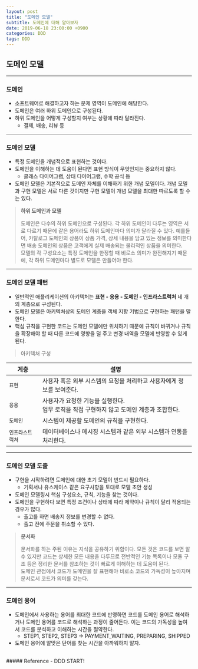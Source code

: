 ```yaml
---
layout: post
title: "도메인 모델"
subtitle: 도메인에 대해 알아보자
date: 2019-06-18 23:00:00 +0900
categories: DDD
tags: DDD
---
```


## 도메인 모델 

---

### 도메인 
- 소프트웨어로 해결하고자 하는 문제 영역이 도메인에 해당한다.
- 도메인은 여러 하위 도메인으로 구성된다.
- 하위 도메인을 어떻게 구성할지 여부는 상황에 따라 달라진다.
  - 결제, 배송, 리뷰 등

---

### 도메인 모델 
- 특정 도메인을 개념적으로 표현하는 것이다.
- 도메인을 이해하는 데 도움이 된다면 표현 방식이 무엇인지는 중요하지 않다. 
  - 클래스 다이어그램, 상태 다이어그램, 수학 공식 등
- 도메인 모델은 기본적으로 도메인 자체를 이해하기 위한 개념 모델이다. 개념 모델과 구현 모델은 서로 다른 것이지만 구현 모델이 개념 모델을 최대한 따르도록 할 수는 있다. 

> **하위 도메인과 모델**
>
> 도메인은 다수의 하위 도메인으로 구성된다. 각 하위 도메인이 다루는 영역은 서로 다르기 때문에 같은 용어라도 하위 도메인마다 의미가 달라질 수 있다. 
예를들어, 카탈로그 도메인의 상품이 상품 가격, 상세 내용을 담고 있는 정보를 의미한다면 배송 도메인의 상품은 고객에게 실제 배송되는 물리적인 상품을 의미한다.   
> 모델의 각 구성요소는 특정 도메인을 한정할 때 비로소 의미가 완전해지기 때문에, 각 하위 도메인마다 별도로 모델은 만들어야 한다. 

---

### 도메인 모델 패턴 
- 일반적인 애플리케이션의 아키텍처는 **표현 - 응용 - 도메인 - 인프라스트럭처** 네 개의 계층으로 구성된다. 
- 도메인 모델은 아키텍처상의 도메인 계층을 객체 지향 기법으로 구현하는 패턴을 말한다.
- 핵심 규칙을 구현한 코드는 도메인 모델에만 위치하기 때문에 규칙이 바뀌거나 규칙을 확장해야 할 때 다른 코드에 영향을 덜 주고 변경 내역을 모델에 반영할 수 있게 된다.

> 아키텍처 구성 

| 계층 | 설명 |
|---|---|
| `표현` | 사용자 혹은 외부 시스템의 요청을 처리하고 사용자에게 정보를 보여준다. |
| `응용` | 사용자가 요청한 기능을 실행한다.<br> 업무 로직을 직접 구현하지 않고 도메인 계층과 조합한다. |
| `도메인` | 시스템이 제공할 도메인의 규칙을 구현한다. |
| `인프라스트럭쳐` | 데이터베이스나 메시징 시스템과 같은 외부 시스템과 연동을 처리한다. |  

---

### 도메인 모델 도출 
- 구현을 시작하려면 도메인에 대한 초기 모델이 반드시 필요하다.
  - 기획서나 유스케이스 같은 요구사항을 토대로 모델 초안 생성
- 도메인 모델링시 핵심 구성요소, 규칙, 기능을 찾는 것이다.
- 도메인을 구현하다 보면 특정 조건이나 상태에 따라 제약이나 규칙이 달리 적용되는 경우가 많다.
  - 출고를 하면 배송지 정보를 변경할 수 없다.
  - 출고 전에 주문을 취소할 수 있다.

> **문서화**  
>
> 문서화를 하는 주된 이유는 지식을 공유하기 위함이다. 모든 것은 코드를 보면 알 수 있지만 코드는 상세한 모든 내용을 다루므로 전반적인 기능 목록이나 모듈 구조 등은 정리한 문서를 참조하는 것이 빠르게 이해하는 데 도움이 된다.  
> 도메인 관점에서 코드가 도메인을 잘 표현해야 비로소 코드의 가독성이 높아지며 문서로서 코드가 의미를 갖는다.

---

### 도메인 용어 
- 도메인에서 사용하는 용어를 최대한 코드에 반영하면 코드를 도메인 용어로 해석하거나 도메인 용어를 코드로 해석하는 과정이 줄어든다. 이는 코드의 가독성을 높여서 코드를 분석하고 이해하는 시간을 절약한다. 
  - STEP1, STEP2, STEP3 -> PAYMENT_WAITING, PREPARING, SHIPPED 
- 도메인 용어에 알맞은 단어를 찾는 시간을 아까워하지 말자.


<br>
##### Reference
- DDD START!